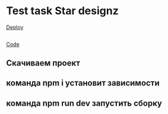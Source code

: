 # Test task Star designz

[Deploy](https://star-designz-test.netlify.app/ "deploy")
##
[Code](https://github.com/serrrgun/star-designz-test "Code")

## Скачиваем проект
## команда npm i установит зависимости
## команда npm run dev запустить сборку